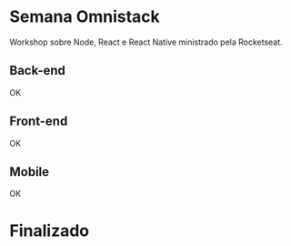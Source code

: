 # Semana Omnistack

 Workshop sobre Node, React e React Native ministrado pela Rocketseat.

 ## Back-end
 OK

 ## Front-end
 OK

 ## Mobile
 OK

 # Finalizado
